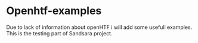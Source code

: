 # Openhtf-examples
Due to lack of information about openHTF i will add some usefull examples. This is the testing part of Sandsara project. 


